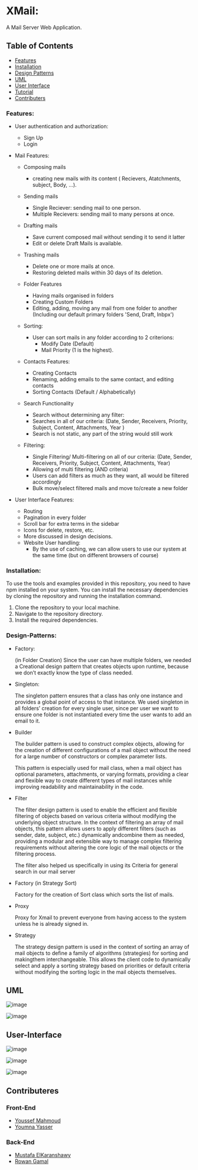 # XMail: 
  A Mail Server Web Application.

  ## Table of Contents
  
  - [Features](#Features)
  - [Installation](#Installation)
  - [Design Patterns](#Design-Patterns)
  - [UML](#UML)
  - [User Interface](#User-Interface)
  - [Tutorial](#Tutorial)
  - [Contributers](#Contributers)
  
  ### Features:
  
  - User authentication and authorization:
    - Sign Up
    - Login
  
  - Mail Features:
    - Composing mails
      -  creating new mails with its content ( Recievers, Atatchments, subject, Body, ...).
    - Sending mails
      - Single Reciever: sending mail to one person.
      - Multiple Recievers:  sending mail to many persons at once.
   
    - Drafting mails
      - Save current composed mail without sending it to send it latter
      - Edit or delete Draft Mails is available.
    - Trashing mails
      - Delete one or more mails at once.
      - Restoring deleted mails within 30 days of its deletion.
    - Folder Features
      - Having mails organised in folders
      - Creating Custom Folders
      - Editing, adding, moving any mail from one folder to another (Including our default primary folders 'Send, Draft, Inbpx')
    - Sorting:
      - User can sort mails in any folder according to 2 criterions:
        - Modify Date (Default)
        - Mail Priority (1 is the highest).
    - Contacts Features:
      - Creating Contacts
      - Renaming, adding emails to the same contact, and editing contacts
      - Sorting Contacts (Default / Alphabetically)
    - Search Functionality
      - Search without determining any filter:
      - Searches in all of our criteria: (Date, Sender, Receivers, Priority, Subject, Content, Attachments, Year )
      - Search is not static, any part of the string would still work
    - Filtering:
      - Single Filtering/ Multi-filtering on all of our criteria: (Date, Sender, Receivers, Priority, Subject, Content, Attachments, Year)
      - Allowing of multi filtering (AND criteria)
      - Users can add filters as much as they want, all would be filtered accordingly
      - Bulk move/select filtered mails and move to/create a new folder
  - User Interface Features:
    - Routing
    - Pagination in every folder
    - Scroll bar for extra terms in the sidebar
    - Icons for delete, restore, etc.
    - More discussed in design decisions.
    - Website User handling:
      - By the use of caching, we can allow users to use our system at the same time (but on different browsers of course)

  ### Installation:
  To use the tools and examples provided in this repository, you need to have npm installed on your system. You can install the necessary dependencies by cloning the repository and running the installation command.

1. Clone the repository to your local machine.
2. Navigate to the repository directory.
3. Install the required dependencies.
  
  ### Design-Patterns:
  - Factory:
    
      (in Folder Creation) Since the user can have multiple folders, we needed a Creational design pattern that creates objects upon runtime, because we don’t exactly know the type of class needed.
  - Singleton:

      The singleton pattern ensures that a class has only one instance and provides a global point of access to that instance. We used singleton in all folders’ creation for every single user, since per user we want to ensure one folder is not instantiated every time the user wants to add an email to it.
  - Builder

      The builder pattern is used to construct complex objects, allowing for the creation of different configurations of a mail object without the need for a large  number of constructors or complex parameter lists. 

      This pattern is especially used for mail class, when a mail object has optional parameters, attachments, or varying formats, providing a clear and flexible way to create different types of mail instances while improving readability and maintainability in the code.
  - Filter

      The filter design pattern is used to enable the efficient and flexible filtering of objects based on various criteria without modifying the underlying object structure.
      In the context of filtering an array of mail objects, this pattern allows users to apply different filters (such as sender, date, subject, etc.) dynamically andcombine them as needed, providing a modular and extensible way to manage complex filtering requirements without altering the core logic of the mail objects or the filtering process.

      The filter also helped us specifically in using its Criteria for general search in our mail server
  - Factory (in Strategy Sort)

    Factory for the creation of Sort class which sorts the list of mails.
  - Proxy

    Proxy for Xmail to prevent everyone from having access to the system unless he is already signed in.
  - Strategy

    The strategy design pattern is used in the context of sorting an array of mail objects to define a family of algorithms (strategies) for sorting and makingthem interchangeable. This allows the client code to dynamically select and apply a sorting strategy based on priorities or default criteria without modifying the sorting logic in the mail objects themselves.  

## UML
![image](https://github.com/rowanxgamal/XMail/assets/110842052/177f0ba0-cbc3-4228-a7b1-06b65f70b67b)

![image](https://github.com/rowanxgamal/XMail/assets/110842052/122b1f55-accf-435b-a393-181c7bdb5bb5)

## User-Interface
![image](https://github.com/rowanxgamal/XMail/assets/110842052/15f6caa7-9d31-457f-bdda-b71496ee97df)

![image](https://github.com/rowanxgamal/XMail/assets/110842052/c23028bf-5032-4305-a236-cf0432390140)

![image](https://github.com/rowanxgamal/XMail/assets/110842052/35ceda2c-361b-4af9-ba0b-df89e504e58c)


## Contributeres
### Front-End
- [Youssef Mahmoud](https://github.com/Youssef-Mahmoud0)
- [Youmna Yasser](https://github.com/yomnay888)
### Back-End
- [Mustafa ElKaranshawy](https://github.com/MostafaElKaranshawy)
- [Rowan Gamal](https://github.com/rowanxgamal)
